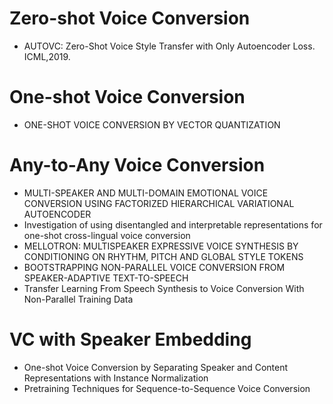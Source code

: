 # Zero-shot Voice Conversion
- AUTOVC: Zero-Shot Voice Style Transfer with Only Autoencoder Loss. ICML,2019.

# One-shot Voice Conversion
- ONE-SHOT VOICE CONVERSION BY VECTOR QUANTIZATION


# Any-to-Any Voice Conversion
- MULTI-SPEAKER AND MULTI-DOMAIN EMOTIONAL VOICE CONVERSION USING FACTORIZED HIERARCHICAL VARIATIONAL AUTOENCODER
- Investigation of using disentangled and interpretable representations for one-shot cross-lingual voice conversion
- MELLOTRON: MULTISPEAKER EXPRESSIVE VOICE SYNTHESIS BY CONDITIONING ON RHYTHM, PITCH AND GLOBAL STYLE TOKENS
- BOOTSTRAPPING NON-PARALLEL VOICE CONVERSION FROM SPEAKER-ADAPTIVE TEXT-TO-SPEECH
- Transfer Learning From Speech Synthesis to Voice Conversion With Non-Parallel Training Data

# VC with Speaker Embedding
- One-shot Voice Conversion by Separating Speaker and Content Representations with Instance Normalization
- Pretraining Techniques for Sequence-to-Sequence Voice Conversion

